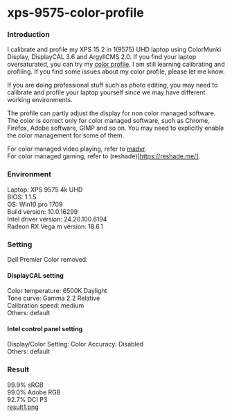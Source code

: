 # xps-9575-color-profile
### Introduction
I calibrate and profile my XPS 15 2 in 1(9575) UHD laptop using ColorMunki Display, DisplayCAL 3.6 and ArgyllCMS 2.0.
If you find your laptop oversaturated, you can try my [color profile](./FNVDR-LQ156D1%20%231%202018-07-23%2019-19%20D6500%202.2%20M-S%20XYZLUT%2BMTX.icm). I am still learning calibrating and profiling. If you find some issues about my color profile, please let me know.  

If you are doing professional stuff such as photo editing, you may need to calibrate and profile your laptop yourself since we may have different working environments.  

The profile can partly adjust the display for non color managed software. The color is correct only for color managed software, such as Chrome, Firefox, Adobe software, GIMP and so on. You may need to explicitly enable the color management for some of them.  

For color managed video playing, refer to [madvr](http://madvr.com/).  
For color managed gaming, refer to (reshade)[https://reshade.me/].  
### Environment
Laptop: XPS 9575 4k UHD  
BIOS: 1.1.5  
OS: Win10 pro 1709  
Build version: 10.0.16299  
Intel driver version: 24.20.100.6194  
Radeon RX Vega m version: 18.6.1  
### Setting
Dell Premier Color removed.  
#### DisplayCAL setting
Color temperature: 6500K Daylight  
Tone curve: Gamma 2.2 Relative  
Calibration speed: medium  
Others: default  
#### Intel control panel setting
Display/Color Setting: Color Accuracy: Disabled  
Others: default

### Result
99.9% sRGB  
99.0% Adobe RGB  
92.7% DCI P3  
[result1.png](result1.png)

